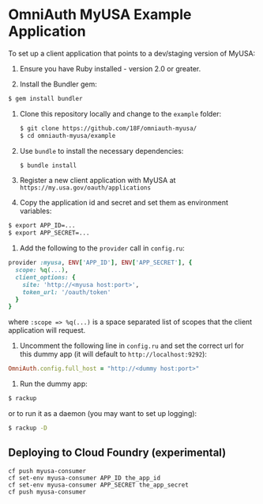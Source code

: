 # OmniAuth MyUSA Example Application

To set up a client application that points to a dev/staging version of MyUSA:

1. Ensure you have Ruby installed - version 2.0 or greater.

1. Install the Bundler gem:
  ```bash
  $ gem install bundler
  ```
  
1. Clone this repository locally and change to the `example` folder:
   ```bash
   $ git clone https://github.com/18F/omniauth-myusa/
   $ cd omniauth-myusa/example
   ```

1. Use `bundle` to install the necessary dependencies:
   ```bash
   $ bundle install
   ```

1. Register a new client application with MyUSA at `https://my.usa.gov/oauth/applications`

1. Copy the application id and secret and set them as environment variables:
  ```bash
  $ export APP_ID=...
  $ export APP_SECRET=...
  ```

1. Add the following to the `provider` call in `config.ru`:
  ```ruby
  provider :myusa, ENV['APP_ID'], ENV['APP_SECRET'], {
    scope: %q(...),
    client_options: {
      site: 'http://<myusa host:port>',
      token_url: '/oauth/token'
    }
  }
  ```
  where `:scope => %q(...)` is a space separated list of scopes that the client
  application will request. 

1. Uncomment the following line in `config.ru` and set the correct url for this
dummy app (it will default to `http://localhost:9292`):
  ```ruby
  OmniAuth.config.full_host = "http://<dummy host:port>"
  ```

1. Run the dummy app:
  ```bash
  $ rackup
  ```
  or to run it as a daemon (you may want to set up logging):
  ```bash
  $ rackup -D
  ```
  
## Deploying to Cloud Foundry (experimental)

```
cf push myusa-consumer
cf set-env myusa-consumer APP_ID the_app_id
cf set-env myusa-consumer APP_SECRET the_app_secret
cf push myusa-consumer
```
